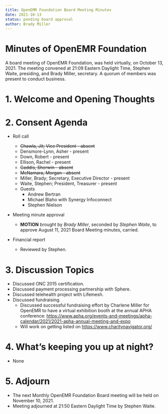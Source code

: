 ```yaml
---
title: OpenEMR Foundation Board Meeting Minutes
date: 2021-10-13
status: pending board approval
author: Brady Miller
---
```


# Minutes of OpenEMR Foundation

A board meeting of OpenEMR Foundation, was held virtually, on October 13, 2021. The meeting
convened at 21:09 Eastern Daylight Time, Stephen Waite, presiding, and Brady Miller,
secretary. A quorum of members was present to conduct business.

# 1. Welcome and Opening Thoughts

# 2. Consent Agenda
  - Roll call
    - ~~Chawla, Jit; Vice President - absent~~
    - Densmore-Lynn, Asher - present
    - Down, Robert - present
    - Ellison, Rachel - present
    - ~~Gaddis, Sherwin - absent~~
    - ~~McNamara, Morgan - absent~~
    - Miller, Brady; Secretary, Executive Director - present
    - Waite, Stephen; President, Treasurer - present
    - Guests
      - Andrew Bertran
      - Michael Blaho with Synergy Infoconnect
      - Stephen Nielson

  - Meeting minute approval
    - **MOTION** brought by _Brady Miller_, seconded by _Stephen Waite_, to approve August 11, 2021 Board Meeting minutes, carried.
  - Financial report
    - Reviewed by Stephen.

# 3. Discussion Topics
  - Discussed ONC 2015 certification.
  - Discussed payment processing partnership with Sphere.
  - Discussed telehealth project with Lifemesh.
  - Discussed fundraising.
    - Discussed successful fundraising effort by Charlene Miller for OpenEMR to have a virtual exhibition booth at the annual APHA conference: https://www.apha.org/events-and-meetings/apha-calendar/2021/2021-apha-annual-meeting-and-expo
    - Will work on getting listed on https://www.charitynavigator.org/

# 4. What’s keeping you up at night?
  - None

# 5. Adjourn
  - The next Monthly OpenEMR Foundation Board meeting will be held on November 10, 2021.
  - Meeting adjourned at 21:50 Eastern Daylight Time by Stephen Waite.
